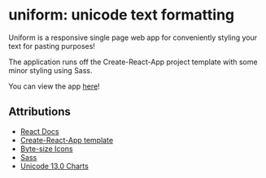 # uniform: unicode text formatting
Uniform is a responsive single page web app for conveniently styling your text for pasting purposes!

The application runs off the Create-React-App project template with some minor styling using Sass.

You can view the app [here](https://milandonhowe.github.io/uniform/)!

## Attributions

* [React Docs](https://reactjs.org/docs/getting-started.html)
* [Create-React-App template](https://create-react-app.dev/)
* [Byte-size Icons](https://github.com/danklammer/bytesize-icons)
* [Sass](https://sass-lang.com/)
* [Unicode 13.0  Charts](http://unicode.org/charts/)